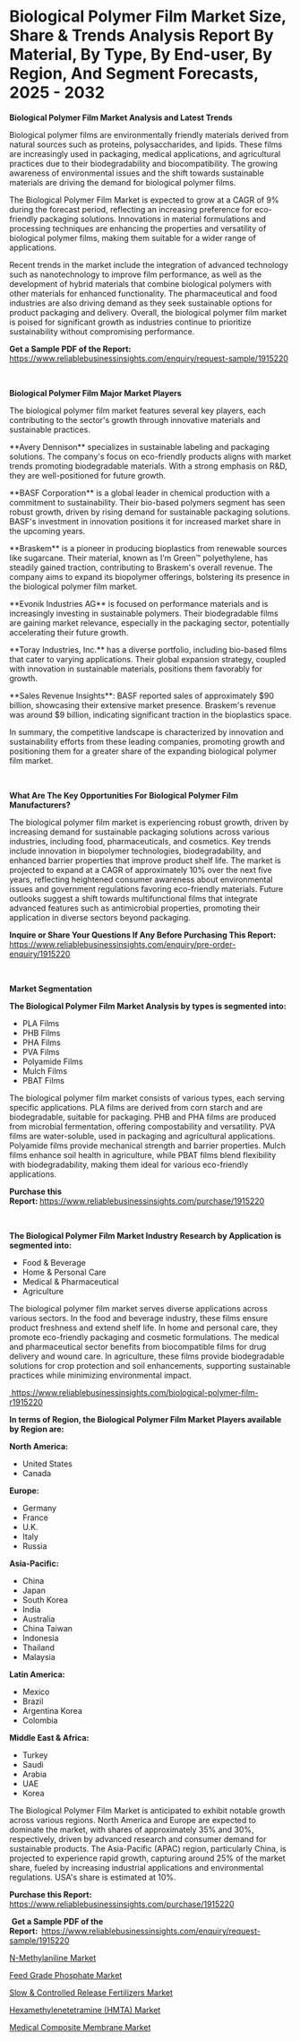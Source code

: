 <p><h1>Biological Polymer Film Market Size, Share & Trends Analysis Report By Material, By Type, By End-user, By Region, And Segment Forecasts, 2025 - 2032</h1></p><p><strong>Biological Polymer Film Market Analysis and Latest Trends</strong></p>
<p><p>Biological polymer films are environmentally friendly materials derived from natural sources such as proteins, polysaccharides, and lipids. These films are increasingly used in packaging, medical applications, and agricultural practices due to their biodegradability and biocompatibility. The growing awareness of environmental issues and the shift towards sustainable materials are driving the demand for biological polymer films.</p><p>The Biological Polymer Film Market is expected to grow at a CAGR of 9% during the forecast period, reflecting an increasing preference for eco-friendly packaging solutions. Innovations in material formulations and processing techniques are enhancing the properties and versatility of biological polymer films, making them suitable for a wider range of applications.</p><p>Recent trends in the market include the integration of advanced technology such as nanotechnology to improve film performance, as well as the development of hybrid materials that combine biological polymers with other materials for enhanced functionality. The pharmaceutical and food industries are also driving demand as they seek sustainable options for product packaging and delivery. Overall, the biological polymer film market is poised for significant growth as industries continue to prioritize sustainability without compromising performance.</p></p>
<p><strong>Get a Sample PDF of the Report:&nbsp;</strong> <a href="https://www.reliablebusinessinsights.com/enquiry/request-sample/1915220?utm_campaign=1117&utm_medium=2&utm_source=Github&utm_content=ia&utm_term=04022025&utm_id=biological-polymer-film">https://www.reliablebusinessinsights.com/enquiry/request-sample/1915220</a></p>
<p>&nbsp;</p>
<p><strong>Biological Polymer Film Major Market Players</strong></p>
<p><p>The biological polymer film market features several key players, each contributing to the sector's growth through innovative materials and sustainable practices. </p><p>**Avery Dennison** specializes in sustainable labeling and packaging solutions. The company's focus on eco-friendly products aligns with market trends promoting biodegradable materials. With a strong emphasis on R&D, they are well-positioned for future growth.</p><p>**BASF Corporation** is a global leader in chemical production with a commitment to sustainability. Their bio-based polymers segment has seen robust growth, driven by rising demand for sustainable packaging solutions. BASF's investment in innovation positions it for increased market share in the upcoming years.</p><p>**Braskem** is a pioneer in producing bioplastics from renewable sources like sugarcane. Their material, known as I’m Green™ polyethylene, has steadily gained traction, contributing to Braskem's overall revenue. The company aims to expand its biopolymer offerings, bolstering its presence in the biological polymer film market.</p><p>**Evonik Industries AG** is focused on performance materials and is increasingly investing in sustainable polymers. Their biodegradable films are gaining market relevance, especially in the packaging sector, potentially accelerating their future growth.</p><p>**Toray Industries, Inc.** has a diverse portfolio, including bio-based films that cater to varying applications. Their global expansion strategy, coupled with innovation in sustainable materials, positions them favorably for growth.</p><p>**Sales Revenue Insights**: BASF reported sales of approximately $90 billion, showcasing their extensive market presence. Braskem's revenue was around $9 billion, indicating significant traction in the bioplastics space. </p><p>In summary, the competitive landscape is characterized by innovation and sustainability efforts from these leading companies, promoting growth and positioning them for a greater share of the expanding biological polymer film market.</p></p>
<p>&nbsp;</p>
<p><strong>What Are The Key Opportunities For Biological Polymer Film Manufacturers?</strong></p>
<p><p>The biological polymer film market is experiencing robust growth, driven by increasing demand for sustainable packaging solutions across various industries, including food, pharmaceuticals, and cosmetics. Key trends include innovation in biopolymer technologies, biodegradability, and enhanced barrier properties that improve product shelf life. The market is projected to expand at a CAGR of approximately 10% over the next five years, reflecting heightened consumer awareness about environmental issues and government regulations favoring eco-friendly materials. Future outlooks suggest a shift towards multifunctional films that integrate advanced features such as antimicrobial properties, promoting their application in diverse sectors beyond packaging.</p></p>
<p><strong>Inquire or Share Your Questions If Any Before Purchasing This Report:</strong> <a href="https://www.reliablebusinessinsights.com/enquiry/pre-order-enquiry/1915220?utm_campaign=1117&utm_medium=2&utm_source=Github&utm_content=ia&utm_term=04022025&utm_id=biological-polymer-film">https://www.reliablebusinessinsights.com/enquiry/pre-order-enquiry/1915220</a></p>
<p>&nbsp;</p>
<p><strong>Market Segmentation</strong></p>
<p><strong>The Biological Polymer Film Market Analysis by types is segmented into:</strong></p>
<p><ul><li>PLA Films</li><li>PHB Films</li><li>PHA Films</li><li>PVA Films</li><li>Polyamide Films</li><li>Mulch Films</li><li>PBAT Films</li></ul></p>
<p><p>The biological polymer film market consists of various types, each serving specific applications. PLA films are derived from corn starch and are biodegradable, suitable for packaging. PHB and PHA films are produced from microbial fermentation, offering compostability and versatility. PVA films are water-soluble, used in packaging and agricultural applications. Polyamide films provide mechanical strength and barrier properties. Mulch films enhance soil health in agriculture, while PBAT films blend flexibility with biodegradability, making them ideal for various eco-friendly applications.</p></p>
<p><strong>Purchase this Report:&nbsp;</strong><a href="https://www.reliablebusinessinsights.com/purchase/1915220?utm_campaign=1117&utm_medium=2&utm_source=Github&utm_content=ia&utm_term=04022025&utm_id=biological-polymer-film">https://www.reliablebusinessinsights.com/purchase/1915220</a></p>
<p>&nbsp;</p>
<p><strong>The Biological Polymer Film Market Industry Research by Application is segmented into:</strong></p>
<p><ul><li>Food & Beverage</li><li>Home & Personal Care</li><li>Medical & Pharmaceutical</li><li>Agriculture</li></ul></p>
<p><p>The biological polymer film market serves diverse applications across various sectors. In the food and beverage industry, these films ensure product freshness and extend shelf life. In home and personal care, they promote eco-friendly packaging and cosmetic formulations. The medical and pharmaceutical sector benefits from biocompatible films for drug delivery and wound care. In agriculture, these films provide biodegradable solutions for crop protection and soil enhancements, supporting sustainable practices while minimizing environmental impact.</p></p>
<p><a href="https://www.reliablebusinessinsights.com/biological-polymer-film-r1915220?utm_campaign=1117&utm_medium=2&utm_source=Github&utm_content=ia&utm_term=04022025&utm_id=biological-polymer-film">&nbsp;https://www.reliablebusinessinsights.com/biological-polymer-film-r1915220</a></p>
<p><strong>In terms of Region, the Biological Polymer Film Market Players available by Region are:</strong></p>
<p>
    <p> <strong> North America: </strong>
        <ul>
            <li>United States</li>
            <li>Canada</li>
        </ul>
        </p> 
    <p> <strong> Europe: </strong>
        <ul>
            <li>Germany</li>
            <li>France</li>
            <li>U.K.</li>
            <li>Italy</li>
            <li>Russia</li>
        </ul>
        </p> 
    <p> <strong> Asia-Pacific: </strong>
        <ul>
            <li>China</li>
            <li>Japan</li>
            <li>South Korea</li>
            <li>India</li>
            <li>Australia</li>
            <li>China Taiwan</li>
            <li>Indonesia</li>
            <li>Thailand</li>
            <li>Malaysia</li>
        </ul>
        </p> 
    <p> <strong> Latin America: </strong>
        <ul>
            <li>Mexico</li>
            <li>Brazil</li>
            <li>Argentina Korea</li>
            <li>Colombia</li>
        </ul>
        </p> 
    <p> <strong> Middle East & Africa: </strong>
        <ul>
            <li>Turkey</li>
            <li>Saudi</li>
            <li>Arabia</li>
            <li>UAE</li>
            <li>Korea</li>
        </ul>
    </p>
    </p>
<p><p>The Biological Polymer Film Market is anticipated to exhibit notable growth across various regions. North America and Europe are expected to dominate the market, with shares of approximately 35% and 30%, respectively, driven by advanced research and consumer demand for sustainable products. The Asia-Pacific (APAC) region, particularly China, is projected to experience rapid growth, capturing around 25% of the market share, fueled by increasing industrial applications and environmental regulations. USA's share is estimated at 10%.</p></p>
<p><strong>Purchase this Report: </strong><a href="https://www.reliablebusinessinsights.com/purchase/1915220?utm_campaign=1117&utm_medium=2&utm_source=Github&utm_content=ia&utm_term=04022025&utm_id=biological-polymer-film">https://www.reliablebusinessinsights.com/purchase/1915220</a></p>
<p>&nbsp;<strong>Get a Sample PDF of the Report:&nbsp;&nbsp;</strong><a href="https://www.reliablebusinessinsights.com/enquiry/request-sample/1915220?utm_campaign=1117&utm_medium=2&utm_source=Github&utm_content=ia&utm_term=04022025&utm_id=biological-polymer-film">https://www.reliablebusinessinsights.com/enquiry/request-sample/1915220</a></p>
<p><strong></strong></p>
<p><p><a href="https://github.com/chikenmhamdi/Market-Research-Report-List-1/blob/main/n-methylaniline-market.md?utm_campaign=1117&utm_medium=2&utm_source=Github&utm_content=ia&utm_term=04022025&utm_id=biological-polymer-film">N-Methylaniline Market</a></p><p><a href="https://github.com/mriwacraane/Market-Research-Report-List-1/blob/main/feed-grade-phosphate-market.md?utm_campaign=1117&utm_medium=2&utm_source=Github&utm_content=ia&utm_term=04022025&utm_id=biological-polymer-film">Feed Grade Phosphate Market</a></p><p><a href="https://github.com/benhaeneye/Market-Research-Report-List-1/blob/main/slow-controlled-release-fertilizers-market.md?utm_campaign=1117&utm_medium=2&utm_source=Github&utm_content=ia&utm_term=04022025&utm_id=biological-polymer-film">Slow & Controlled Release Fertilizers Market</a></p><p><a href="https://github.com/ajatawlasta/Market-Research-Report-List-1/blob/main/hexamethylenetetramine-hmta-market.md?utm_campaign=1117&utm_medium=2&utm_source=Github&utm_content=ia&utm_term=04022025&utm_id=biological-polymer-film">Hexamethylenetetramine (HMTA) Market</a></p><p><a href="https://github.com/hunanuzmez/Market-Research-Report-List-1/blob/main/medical-composite-membrane-market.md?utm_campaign=1117&utm_medium=2&utm_source=Github&utm_content=ia&utm_term=04022025&utm_id=biological-polymer-film">Medical Composite Membrane Market</a></p></p>